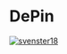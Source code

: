 # DePin
[![svenster18](https://circleci.com/gh/svenster18/DePin.svg?style=svg)](https://app.circleci.com/gh/DePin)

